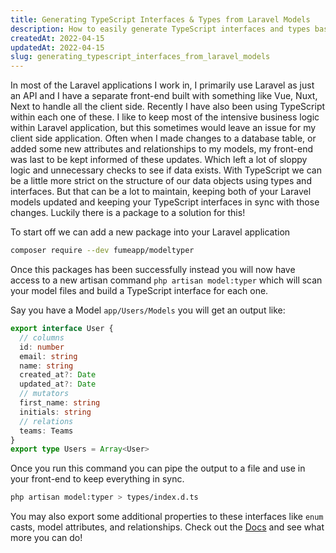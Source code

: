 ```yaml
---
title: Generating TypeScript Interfaces & Types from Laravel Models
description: How to easily generate TypeScript interfaces and types based off your Laravel models.
createdAt: 2022-04-15
updatedAt: 2022-04-15
slug: generating_typescript_interfaces_from_laravel_models
---
```


In most of the Laravel applications I work in, I primarily use Laravel as just an API and I have a separate front-end built with something like Vue, Nuxt, Next to handle all the client side. Recently I have also been using TypeScript within each one of these. I like to keep most of the intensive business logic within Laravel application, but this sometimes would leave an issue for my client side application. Often when I made changes to a database table, or added some new attributes and relationships to my models, my front-end was last to be kept informed of these updates. Which left a lot of sloppy logic and unnecessary checks to see if data exists. With TypeScript we can be a little more strict on the structure of our data objects using types and interfaces. But that can be a lot to maintain, keeping both of your Laravel models updated and keeping your TypeScript interfaces in sync with those changes. Luckily there is a package to a solution for this!

To start off we can add a new package into your Laravel application

```bash
composer require --dev fumeapp/modeltyper
```

Once this packages has been successfully instead you will now have access to a new artisan command `php artisan model:typer` which will scan your model files and build a TypeScript interface for each one.

Say you have a Model `app/Users/Models` you will get an output like:
```ts
export interface User {
  // columns
  id: number
  email: string
  name: string
  created_at?: Date
  updated_at?: Date
  // mutators
  first_name: string
  initials: string
  // relations
  teams: Teams
}
export type Users = Array<User>
```

Once you run this command you can pipe the output to a file and use in your front-end to keep everything in sync.
```bash
php artisan model:typer > types/index.d.ts
```

You may also export some additional properties to these interfaces like `enum` casts, model attributes, and relationships. Check out the [Docs](https://github.com/fumeapp/modeltyper#readme) and see what more you can do!

